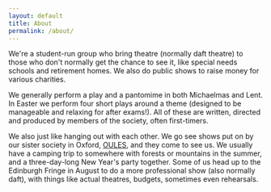 ```yaml
---
layout: default
title: About
permalink: /about/
---
```


We're a student-run group who bring theatre (normally daft theatre) to those who don't normally get the chance to see it, like special needs schools and retirement homes. We also do public shows to raise money for various charities.

We generally perform a play and a pantomime in both Michaelmas and Lent. In Easter we perform four short plays around a theme (designed to be manageable and relaxing for after exams!). All of these are written, directed and produced by members of the society, often first-timers.

We also just like hanging out with each other. We go see shows put on by our sister society in Oxford, [OULES](http://oules.lightentertainment.org/), and they come to see us. We usually have a camping trip to somewhere with forests or mountains in the summer, and a three-day-long New Year's party together. Some of us head up to the Edinburgh Fringe in August to do a more professional show (also normally daft), with things like actual theatres, budgets, sometimes even rehearsals.
